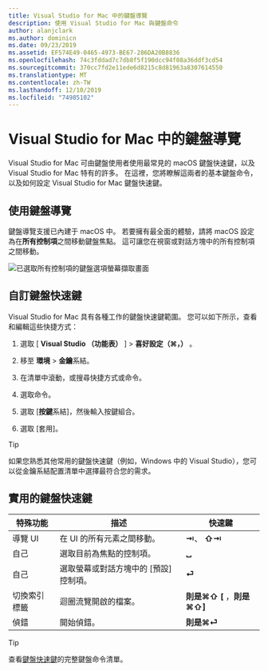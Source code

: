 ```yaml
---
title: Visual Studio for Mac 中的鍵盤導覽
description: 使用 Visual Studio for Mac 與鍵盤命令
author: alanjclark
ms.author: dominicn
ms.date: 09/23/2019
ms.assetid: EF574E49-0465-4973-BE67-286DA20B8836
ms.openlocfilehash: 74c3fddad7c7db8f5f190dcc94f08a36ddf3cd54
ms.sourcegitcommit: 370cc7fd2e11ede6d8215c8d81963a8307614550
ms.translationtype: MT
ms.contentlocale: zh-TW
ms.lasthandoff: 12/10/2019
ms.locfileid: "74985102"
---
```

# <a name="keyboard-navigation-in-visual-studio-for-mac"></a>Visual Studio for Mac 中的鍵盤導覽

Visual Studio for Mac 可由鍵盤使用者使用最常見的 macOS 鍵盤快速鍵，以及 Visual Studio for Mac 特有的許多。 在這裡，您將瞭解這兩者的基本鍵盤命令，以及如何設定 Visual Studio for Mac 鍵盤快速鍵。

## <a name="use-keyboard-navigation"></a>使用鍵盤導覽

鍵盤導覽支援已內建于 macOS 中。 若要擁有最全面的體驗，請將 macOS 設定為在**所有控制項**之間移動鍵盤焦點。 這可讓您在視窗或對話方塊中的所有控制項之間移動。

![已選取所有控制項的鍵盤選項螢幕擷取畫面](media/accessibility-preferences-keyboard.png)

## <a name="customize-keyboard-shortcuts"></a>自訂鍵盤快速鍵

Visual Studio for Mac 具有各種工作的鍵盤快速鍵範圍。 您可以如下所示，查看和編輯這些快捷方式：

1. 選取 [ **Visual Studio （功能表）** ] > **喜好設定（&#8984;，）** 。

1. 移至 **環境** > **金鑰**系結。

1. 在清單中滾動，或搜尋快捷方式或命令。

1. 選取命令。

1. 選取 [**按鍵**系結]，然後輸入按鍵組合。

1. 選取 [套用]。

> [!TIP]
> 如果您熟悉其他常用的鍵盤快速鍵（例如，Windows 中的 Visual Studio），您可以從金鑰系結配置清單中選擇最符合您的需求。

## <a name="useful-keyboard-shortcuts"></a>實用的鍵盤快速鍵

|特殊功能         |描述                                   |快速鍵         |
|----------------|----------------------------------------------|-----------------|
|導覽 UI   |在 UI 的所有元素之間移動。               |**⇥**、 **⇧⇥**    |
|自己        |選取目前為焦點的控制項。         |**␣**            |
|自己        |選取螢幕或對話方塊中的 [預設] 控制項。 |**⏎**            |
|切換索引標籤     |迴圈流覽開啟的檔案。                      |**則是⌘⇧ [** ，**則是⌘⇧]** |
|偵錯           |開始偵錯。                               |**則是⌘⏎**           |

> [!TIP]
> 查看[鍵盤快速鍵](keyboard-shortcuts.md)的完整鍵盤命令清單。